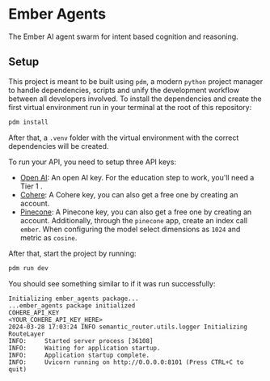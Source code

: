 # Ember Agents

The Ember AI agent swarm for intent based cognition and reasoning.

## Setup
This project is meant to be built using `pdm`, a modern `python` project manager to
handle dependencies, scripts and unify the development workflow between all developers
involved. To install the dependencies and create the first virtual environment run
in your terminal at the root of this repository:

```bash
pdm install
```

After that, a `.venv` folder with the virtual environment with the correct dependencies
will be created.

To run your API, you need to setup three API keys:
- [Open AI](https://openai.com/): An open AI key. For the education step to work, you'll need a Tier 1 .
- [Cohere](https://cohere.com/): A Cohere key, you can also get a free one by creating an account.
- [Pinecone](https://app.pinecone.io/): A Pinecone key, you can also get a free one by creating an account. Additionally, through the `pinecone` app, create an index call `ember`. When configuring the model select dimensions as `1024` and metric as `cosine`.

After that, start the project by running:

```bash
pdm run dev
```

You should see something similar to if it was run successfully:

```
Initializing ember_agents package...
...ember_agents package initialized
COHERE_API_KEY
<YOUR_COHERE_API_KEY_HERE>
2024-03-28 17:03:24 INFO semantic_router.utils.logger Initializing RouteLayer
INFO:     Started server process [36108]
INFO:     Waiting for application startup.
INFO:     Application startup complete.
INFO:     Uvicorn running on http://0.0.0.0:8101 (Press CTRL+C to quit)
```